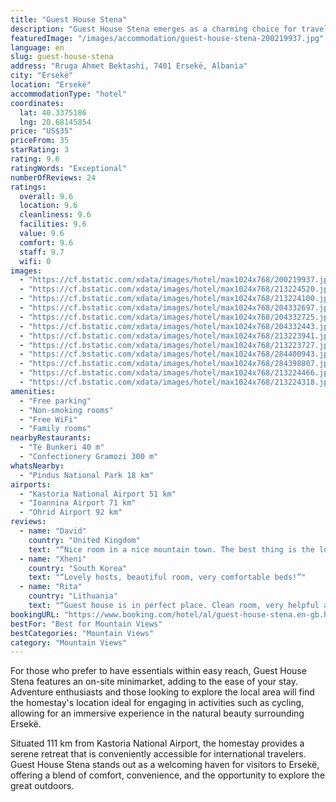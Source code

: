```yaml
---
title: "Guest House Stena"
description: "Guest House Stena emerges as a charming choice for travelers seeking a comfortable stay in Ersekë."
featuredImage: "/images/accommodation/guest-house-stena-200219937.jpg"
language: en
slug: guest-house-stena
address: "Rruga Ahmet Bektashi, 7401 Ersekë, Albania"
city: "Ersekë"
location: "Ersekë"
accommodationType: "hotel"
coordinates:
  lat: 40.3375186
  lng: 20.68145854
price: "US$35"
priceFrom: 35
starRating: 3
rating: 9.6
ratingWords: "Exceptional"
numberOfReviews: 24
ratings:
  overall: 9.6
  location: 9.6
  cleanliness: 9.6
  facilities: 9.6
  value: 9.6
  comfort: 9.6
  staff: 9.7
  wifi: 0
images:
  - "https://cf.bstatic.com/xdata/images/hotel/max1024x768/200219937.jpg?k=638012a813da937e26b8d2a809fd73b4b73df5233cd081a01c469bc1d3852ea6&o=&hp=1"
  - "https://cf.bstatic.com/xdata/images/hotel/max1024x768/213224520.jpg?k=ba70ecf9c79019119318d54ebe3b144912290308e9a0981abcb17855a9f4ebd9&o=&hp=1"
  - "https://cf.bstatic.com/xdata/images/hotel/max1024x768/213224100.jpg?k=222773cce58288d7139dce11080af4041c74615591c119f9007ea2abdb6387b1&o=&hp=1"
  - "https://cf.bstatic.com/xdata/images/hotel/max1024x768/204332697.jpg?k=4f8864168aac4be715fa964db946e6d77d67c05fa843d912fec55cddc1416a8b&o=&hp=1"
  - "https://cf.bstatic.com/xdata/images/hotel/max1024x768/204332725.jpg?k=a00d405cb5ea01cea80fc66d182fee31f5e504566fbbcabd524fbd7037be548a&o=&hp=1"
  - "https://cf.bstatic.com/xdata/images/hotel/max1024x768/204332443.jpg?k=e4035dd024aee8353409f9fa892736cb009ad4ba4558f277c229d94e8b0f1ced&o=&hp=1"
  - "https://cf.bstatic.com/xdata/images/hotel/max1024x768/213223941.jpg?k=2a5f8e7f919a4b999004f203bb2da87a2126f760e85b1884152f3fbf40888f5c&o=&hp=1"
  - "https://cf.bstatic.com/xdata/images/hotel/max1024x768/213223727.jpg?k=bc30ffb9749fd682bfe77e80227c9c4b5911219aa04ded6397dc5ac2737acd64&o=&hp=1"
  - "https://cf.bstatic.com/xdata/images/hotel/max1024x768/284400943.jpg?k=2e3ac44eae8651cc6017bbcab5865f4a26aff70b8daa445b29c5899249113e3e&o=&hp=1"
  - "https://cf.bstatic.com/xdata/images/hotel/max1024x768/284398807.jpg?k=8e579f16b141cb57048d9ec5d5ab29a8b689cb961c072937bc341f3b25fa4bdd&o=&hp=1"
  - "https://cf.bstatic.com/xdata/images/hotel/max1024x768/213224466.jpg?k=d8b843d1ede3955b59477cebf77b5ffa4135122e8ffccc8268a6f2aa28564360&o=&hp=1"
  - "https://cf.bstatic.com/xdata/images/hotel/max1024x768/213224318.jpg?k=c526b635f934ae5fa32918e9a511eb26815b5911cf0c3adb2ca39c63eaa8a3eb&o=&hp=1"
amenities:
  - "Free parking"
  - "Non-smoking rooms"
  - "Free WiFi"
  - "Family rooms"
nearbyRestaurants:
  - "Te Bunkeri 40 m"
  - "Confectionery Gramozi 300 m"
whatsNearby:
  - "Pindus National Park 18 km"
airports:
  - "Kastoria National Airport 51 km"
  - "Ioannina Airport 71 km"
  - "Ohrid Airport 92 km"
reviews:
  - name: "David"
    country: "United Kingdom"
    text: "“Nice room in a nice mountain town. The best thing is the lovely couple who own the guesthouse. They are so kind and welcoming. They make you feel like family. Good breakfast, too.”"
  - name: "Xheni"
    country: "South Korea"
    text: "“Lovely hosts, beautiful room, very comfortable beds!”"
  - name: "Rita"
    country: "Lithuania"
    text: "“Guest house is in perfect place. Clean room, very helpful and warmth hosts.”"
bookingURL: "https://www.booking.com/hotel/al/guest-house-stena.en-gb.html?aid=8035640"
bestFor: "Best for Mountain Views"
bestCategories: "Mountain Views"
category: "Mountain Views"
---
```


For those who prefer to have essentials within easy reach, Guest House Stena features an on-site minimarket, adding to the ease of your stay. Adventure enthusiasts and those looking to explore the local area will find the homestay's location ideal for engaging in activities such as cycling, allowing for an immersive experience in the natural beauty surrounding Ersekë.

Situated 111 km from Kastoria National Airport, the homestay provides a serene retreat that is conveniently accessible for international travelers. Guest House Stena stands out as a welcoming haven for visitors to Ersekë, offering a blend of comfort, convenience, and the opportunity to explore the great outdoors.